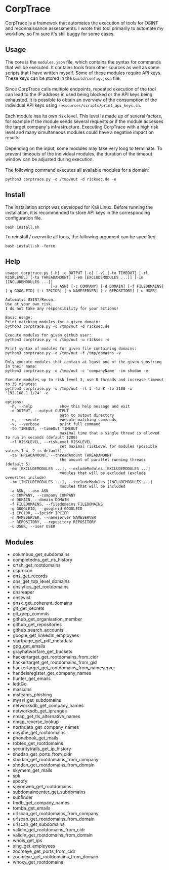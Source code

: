 # CorpTrace

CorpTrace is a framewok that automates the execution of tools for OSINT and reconnaissance assessments.
I wrote this tool primarily to automate my workflow, so I'm sure it's still buggy for some cases.

## Usage

The core is the `modules.json` file, which contains the syntax for commands that will be executed.
It contains tools from other sources as well as some scripts that I have written myself.
Some of these modules require API keys. These keys can be stored in the `build/config.json` file.
<br>
<br>
Since CorpTrace calls multiple endpoints, repeated execution of the tool can lead to the IP address in used being blocked or the API keys being exhausted.
It is possible to obtain an overview of the consumption of the individual API keys using `ressources/scripts/print_api_keys.sh`.
<br>
<br>
Each module has its own risk level.
This level is made up of several factors, for example if the module sends several requests or if the module accesses the target company's infrastructure.
Executing CorpTrace with a high risk level and many simultaneous modules could have a negative impact on results.
<br>
<br>
Depending on the input, some modules may take very long to terminate.
To prevent timeouts of the individual modules, the duration of the timeout window can be adjusted during execution.
<br>
<br>
The following command executes all available modules for a domain:

```
python3 corptrace.py -o /tmp/out -d r1cksec.de -e
```

## Install

The installation script was developed for Kali Linux.
Before running the installation, it is recommended to store API keys in the corresponding configuration file.

```
bash install.sh
```

To reinstall / overwrite all tools, the following argument can be specified.

```
bash install.sh -force
```

## Help
```
usage: corptrace.py [-h] -o OUTPUT [-e] [-v] [-to TIMEOUT] [-rl RISKLEVEL] [-ta THREADAMOUNT] [-em [EXCLUDEMODULES ...]] [-im [INCLUDEMODULES ...]]
                    [-a ASN] [-c COMPANY] [-d DOMAIN] [-f FILEDOMAINS] [-g GOOGLEID] [-i IPCIDR] [-n NAMESERVER] [-r REPOSITORY] [-u USER]

Automatic OSINT/Recon.
Use at your own risk.
I do not take any responsibility for your actions!

Basic usage:
Print matching modules for a given domain:
python3 corptrace.py -o /tmp/out -d r1cksec.de

Execute modules for given github user:
python3 corptrace.py -o /tmp/out -u r1cksec -e

Print syntax of modules for given file containing domains:
python3 corptrace.py -o /tmp/out -f /tmp/domains -v

Only execute modules that contain at least one of the given substring in their name:
python3 corptrace.py -o /tmp/out -c 'companyName' -im shodan -e

Execute modules up to risk level 3, use 8 threads and increase timeout to 35 minutes:
python3 corptrace.py -o /tmp/out -rl 3 -ta 8 -to 2100 -i '192.168.1.1/24' -e

options:
  -h, --help            show this help message and exit
  -o OUTPUT, --output OUTPUT
                        path to output directory
  -e, --execute         execute matching commands
  -v, --verbose         print full command
  -to TIMEOUT, --timeOut TIMEOUT
                        maximal time that a single thread is allowed to run in seconds (default 1200)
  -rl RISKLEVEL, --riskLevel RISKLEVEL
                        set maximal riskLevel for modules (possible values 1-4, 2 is default)
  -ta THREADAMOUNT, --threadAmount THREADAMOUNT
                        the amount of parallel running threads (default 5)
  -em [EXCLUDEMODULES ...], --exludeModules [EXCLUDEMODULES ...]
                        modules that will be excluded (exclude ovewrites include)
  -im [INCLUDEMODULES ...], --includeModules [INCLUDEMODULES ...]
                        modules that will be included
  -a ASN, --asn ASN
  -c COMPANY, --company COMPANY
  -d DOMAIN, --domain DOMAIN
  -f FILEDOMAINS, --filedomains FILEDOMAINS
  -g GOOGLEID, --googleid GOOGLEID
  -i IPCIDR, --ipcidr IPCIDR
  -n NAMESERVER, --nameserver NAMESERVER
  -r REPOSITORY, --repository REPOSITORY
  -u USER, --user USER
```

## Modules

- columbus_get_subdomains
- completedns_get_ns_history
- crtsh_get_rootdomains
- csprecon
- dns_get_records
- dns_get_top_level_domains
- dnslytics_get_rootdomains
- dnsreaper
- dnstwist
- dnsx_get_coherent_domains
- git_get_secrets
- git_grep_commits
- github_get_organisation_member
- github_get_repositories
- github_search_accounts
- google_get_linkedIn_employees
- startpage_get_pdf_metadata
- gpg_get_emails
- grayhatwarfare_get_buckets
- hackertarget_get_rootdomains_from_cidr
- hackertarget_get_rootdomains_from_gid
- hackertarget_get_rootdomains_from_nameserver
- handelsregister_get_company_names
- hunter_get_emails
- letItGo
- massdns
- msteams_phishing
- myssl_get_subdomains
- networksdb_get_company_names
- networksdb_get_ipranges
- nmap_get_tls_alternative_names
- nmap_reverse_lookup
- northdata_get_company_names
- onyphe_get_rootdomains
- phonebook_get_mails
- robtex_get_rootdomains
- securitytrails_get_ip_history
- shodan_get_ports_from_cidr
- shodan_get_rootdomains_from_company
- shodan_get_rootdomains_from_domain
- skymem_get_mails
- spk
- spoofy
- spyonweb_get_rootdomains
- subdomaincenter_get_subdomains
- subfinder
- tmdb_get_company_names
- tomba_get_emails
- urlscan_get_rootdomains_from_company
- urlscan_get_rootdomains_from_domain
- urlscan_get_subdomains
- validin_get_rootdomains_from_cidr
- validin_get_rootdomains_from_domain
- whois_get_ips
- xing_get_employees
- zoomeye_get_ports_from_cidr
- zoomeye_get_rootdomains_from_domain
- whoxy_get_rootdomains

